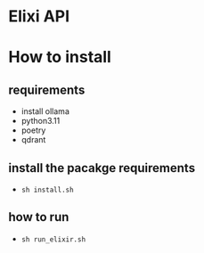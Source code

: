 # Elixi API 

# How to install 

## requirements
- install ollama
- python3.11
- poetry
- qdrant

## install the pacakge requirements
- `sh install.sh`

## how to run 
 
 - `sh run_elixir.sh`

